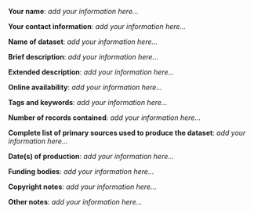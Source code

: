 **Your name**: *add your information here...*

**Your contact information**: *add your information here...*

**Name of dataset**: *add your information here...*

**Brief description**: *add your information here...*

**Extended description**: *add your information here...*

**Online availability**: *add your information here...*

**Tags and keywords**: *add your information here...*

**Number of records contained**: *add your information here...*

**Complete list of primary sources used to produce the dataset**: *add your information here...*

**Date(s) of production**: *add your information here...*

**Funding bodies**: *add your information here...*

**Copyright notes**: *add your information here...*

**Other notes**: *add your information here...*

